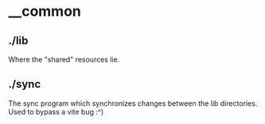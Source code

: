 # \_\_common

## ./lib

Where the "shared" resources lie.

## ./sync

The sync program which synchronizes changes between the lib directories. Used to bypass a vite bug :^)
